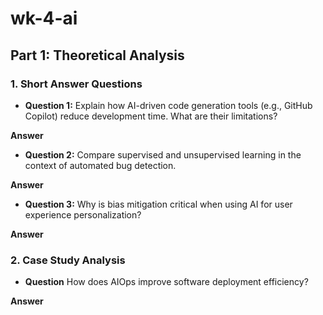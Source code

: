 # wk-4-ai

## Part 1: Theoretical Analysis

### 1. Short Answer Questions

- **Question 1:** Explain how AI-driven code generation tools (e.g., GitHub Copilot) reduce development time. What are their limitations?

**Answer**

- **Question 2:** Compare supervised and unsupervised learning in the context of automated bug detection.

**Answer**

- **Question 3:** Why is bias mitigation critical when using AI for user experience personalization?

**Answer**

### 2. Case Study Analysis

- **Question** How does AIOps improve software deployment efficiency?

**Answer**
